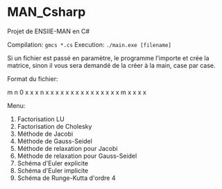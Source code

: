 MAN_Csharp
==========

Projet de ENSIIE-MAN en C# 


Compilation: `gmcs *.cs`
Execution: `./main.exe [filename]`

Si un fichier est passé en paramètre, le programme l'importe et crée la matrice, sinon il vous sera demandé de la créer à la main, case par case.

Format du fichier:

m n
0 x x x n
x x x x x
x x x x x
x x x x x
m x x x x

Menu:

1. Factorisation LU
2. Factorisation de Cholesky
3. Méthode de Jacobi
4. Méthode de Gauss-Seidel
5. Méthode de relaxation pour Jacobi
6. Méthode de relaxation pour Gauss-Seidel
7. Schéma d'Euler explicite
8. Schéma d'Euler implicite
9. Schéma de Runge-Kutta d'ordre 4